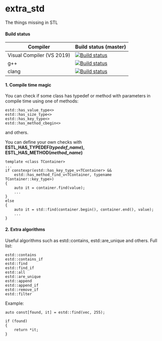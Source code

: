 # extra_std
The things missing in STL

#### Build status
| Compiler      | Build status (master) |
|-------------------------------|-----------------------|
|   Visual Compiler (VS 2019)   |     [![Build status](https://ci.appveyor.com/api/projects/status/oq545onv20jxg9rw/branch/master?svg=true)](https://ci.appveyor.com/project/SleepingSoul/extra-std/branch/master)    |
|              g++              |     [![Build status](https://ci.appveyor.com/api/projects/status/k8599s60qtp9rp49/branch/master?svg=true)](https://ci.appveyor.com/project/SleepingSoul/extra-std-9haqf/branch/master)
|clang|     [![Build status](https://ci.appveyor.com/api/projects/status/it2s4e40nqv94nlf/branch/master?svg=true)](https://ci.appveyor.com/project/SleepingSoul/extra-std-4mo3p/branch/master)


#### 1. Compile time magic
You can check if some class has typedef or method with parameters in compile time using one of methods:
```
estd::has_value_type<>
estd::has_size_type<>
estd::has_key_type<>
estd::has_method_cbegin<>
```
and others.

You can define your own checks with __ESTL_HAS_TYPEDEF(_typedef_name_), ESTL_HAS_METHOD(_method_name_)__

```
template <class TContainer>
...
if constexpr(estd::has_key_type_v<TContainer> &&
    estd::has_method_find_v<TContainer, typename TContainer::key_type>)
{
    auto it = container.find(value);
    ...
}
else
{
    auto it = std::find(container.begin(), container.end(), value);
    ...
}
```

#### 2. Extra algorithms
Useful algorithms such as estd::contains, estd::are_unique and others. Full list:
```
estd::contains
estd::contains_if
estd::find
estd::find_if
estd::all
estd::are_unique
estd::append
estd::append_if
estd::remove_if
estd::filter
```
Example:
```
auto const[found, it] = estd::find(vec, 255);

if (found)
{
    return *it;
}
```
